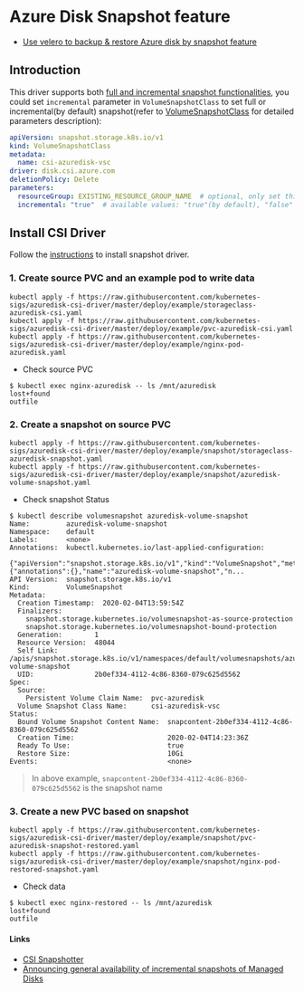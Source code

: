 # Azure Disk Snapshot feature

- [Use velero to backup & restore Azure disk by snapshot feature](https://velero.io/blog/csi-integration/)

## Introduction
This driver supports both [full and incremental snapshot functionalities](https://docs.microsoft.com/en-us/azure/virtual-machines/disks-incremental-snapshots), you could set `incremental` parameter in `VolumeSnapshotClass` to set full or incremental(by default) snapshot(refer to [VolumeSnapshotClass](../../../docs/driver-parameters.md#volumesnapshotclass) for detailed parameters description):

```yaml
apiVersion: snapshot.storage.k8s.io/v1
kind: VolumeSnapshotClass
metadata:
  name: csi-azuredisk-vsc
driver: disk.csi.azure.com
deletionPolicy: Delete
parameters:
  resourceGroup: EXISTING_RESOURCE_GROUP_NAME  # optional, only set this when snapshot is not taken in the same resource group as agent node
  incremental: "true"  # available values: "true"(by default), "false"
```

## Install CSI Driver

Follow the [instructions](https://github.com/kubernetes-sigs/azuredisk-csi-driver/blob/master/docs/install-csi-driver-master.md) to install snapshot driver.

### 1. Create source PVC and an example pod to write data 
```console
kubectl apply -f https://raw.githubusercontent.com/kubernetes-sigs/azuredisk-csi-driver/master/deploy/example/storageclass-azuredisk-csi.yaml
kubectl apply -f https://raw.githubusercontent.com/kubernetes-sigs/azuredisk-csi-driver/master/deploy/example/pvc-azuredisk-csi.yaml
kubectl apply -f https://raw.githubusercontent.com/kubernetes-sigs/azuredisk-csi-driver/master/deploy/example/nginx-pod-azuredisk.yaml
```
 - Check source PVC
```console
$ kubectl exec nginx-azuredisk -- ls /mnt/azuredisk
lost+found
outfile
```

### 2. Create a snapshot on source PVC
```console
kubectl apply -f https://raw.githubusercontent.com/kubernetes-sigs/azuredisk-csi-driver/master/deploy/example/snapshot/storageclass-azuredisk-snapshot.yaml
kubectl apply -f https://raw.githubusercontent.com/kubernetes-sigs/azuredisk-csi-driver/master/deploy/example/snapshot/azuredisk-volume-snapshot.yaml
```
 - Check snapshot Status
```console
$ kubectl describe volumesnapshot azuredisk-volume-snapshot
Name:         azuredisk-volume-snapshot
Namespace:    default
Labels:       <none>
Annotations:  kubectl.kubernetes.io/last-applied-configuration:
                {"apiVersion":"snapshot.storage.k8s.io/v1","kind":"VolumeSnapshot","metadata":{"annotations":{},"name":"azuredisk-volume-snapshot","n...
API Version:  snapshot.storage.k8s.io/v1
Kind:         VolumeSnapshot
Metadata:
  Creation Timestamp:  2020-02-04T13:59:54Z
  Finalizers:
    snapshot.storage.kubernetes.io/volumesnapshot-as-source-protection
    snapshot.storage.kubernetes.io/volumesnapshot-bound-protection
  Generation:        1
  Resource Version:  48044
  Self Link:         /apis/snapshot.storage.k8s.io/v1/namespaces/default/volumesnapshots/azuredisk-volume-snapshot
  UID:               2b0ef334-4112-4c86-8360-079c625d5562
Spec:
  Source:
    Persistent Volume Claim Name:  pvc-azuredisk
  Volume Snapshot Class Name:      csi-azuredisk-vsc
Status:
  Bound Volume Snapshot Content Name:  snapcontent-2b0ef334-4112-4c86-8360-079c625d5562
  Creation Time:                       2020-02-04T14:23:36Z
  Ready To Use:                        true
  Restore Size:                        10Gi
Events:                                <none>
```
> In above example, `snapcontent-2b0ef334-4112-4c86-8360-079c625d5562` is the snapshot name

### 3. Create a new PVC based on snapshot
```console
kubectl apply -f https://raw.githubusercontent.com/kubernetes-sigs/azuredisk-csi-driver/master/deploy/example/snapshot/pvc-azuredisk-snapshot-restored.yaml
kubectl apply -f https://raw.githubusercontent.com/kubernetes-sigs/azuredisk-csi-driver/master/deploy/example/snapshot/nginx-pod-restored-snapshot.yaml
```

 - Check data
```console
$ kubectl exec nginx-restored -- ls /mnt/azuredisk
lost+found
outfile
```

#### Links
 - [CSI Snapshotter](https://github.com/kubernetes-csi/external-snapshotter)
 - [Announcing general availability of incremental snapshots of Managed Disks](https://azure.microsoft.com/en-gb/blog/announcing-general-availability-of-incremental-snapshots-of-managed-disks/)
